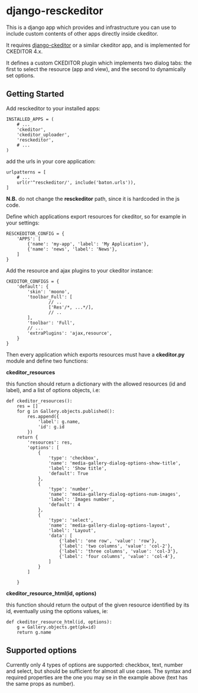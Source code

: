 # django-resckeditor

This is a django app which provides and infrastructure you can use to include custom contents of other apps directly inside ckeditor.

It requires [django-ckeditor](https://github.com/django-ckeditor/django-ckeditor) or a similar ckeditor app, and is implemented for CKEDITOR 4.x.

It defines a custom CKEDITOR plugin which implements two dialog tabs: the first to select the resource (app and view), and the second to dynamically set options.

## Getting Started

Add resckeditor to your installed apps:

    INSTALLED_APPS = (
        # ...
        'ckeditor',
        'ckeditor_uploader',
        'resckeditor',
        # ...
    )

add the urls in your core application:

    urlpatterns = [
        # ...
        url(r'^resckeditor/', include('baton.urls')),
    ]

**N.B.** do not change the **resckeditor** path, since it is hardcoded in the js code.

Define which applications export resources for ckeditor, so for example in your settings:

    RESCKEDITOR_CONFIG = {
        'APPS': [
            {'name': 'my-app', 'label': 'My Application'},
            {'name': 'news', 'label': 'News'},
        ]
    }

Add the resource and ajax plugins to your ckeditor instance:

    CKEDITOR_CONFIGS = {
        'default': {
            'skin': 'moono',
            'toolbar_Full': [
                    // ..
                    ['Res'/*, ...*/],
                    // ..
            ],
            'toolbar': 'Full',
            // ...
            'extraPlugins': 'ajax,resource',
        }
    }

Then every application which exports resources must have a __ckeditor.py__ module and define two functions:

**ckeditor_resources**

this function should return  a dictionary with the allowed resources (id and label), and a list of options objects, i.e:

    def ckeditor_resources():
        res = []
        for g in Gallery.objects.published():
            res.append({
                'label': g.name,
                'id': g.id
            })
        return {
            'resources': res,
            'options': [
                {
                    'type': 'checkbox',
                    'name': 'media-gallery-dialog-options-show-title',
                    'label': 'Show title',
                    'default': True
                },
                {
                    'type': 'number',
                    'name': 'media-gallery-dialog-options-num-images',
                    'label': 'Images number',
                    'default': 4
                },
                {
                    'type': 'select',
                    'name': 'media-gallery-dialog-options-layout',
                    'label': 'Layout',
                    'data': [
                        {'label': 'one row', 'value': 'row'},
                        {'label': 'two columns', 'value': 'col-2'},
                        {'label': 'three columns', 'value': 'col-3'},
                        {'label': 'four columns', 'value': 'col-4'},
                    ]
                }
            ]

        }

**ckeditor_resource_html(id, options)**

this function should return the output of the given resource identified by its id, eventually using the options values, ie:

    def ckeditor_resource_html(id, options):
        g = Gallery.objects.get(pk=id)
        return g.name

## Supported options

Currently only 4 types of options are supported: checkbox, text, number and select, but should be sufficient for almost all use cases.
The syntax and required properties are the one you may se in the example above (text has the same props as number).
